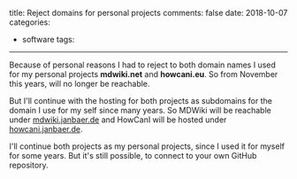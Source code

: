 title: Reject domains for personal projects
comments: false
date: 2018-10-07
categories:
- software
tags:

---

Because of personal reasons I had to reject to both domain names I used for my personal projects
**mdwiki.net** and **howcani.eu**. So from November this years, will no longer be reachable.

But I'll continue with the hosting for both projects as subdomains for the domain I use for my self since many years. So MDWiki will be reachable under [mdwiki.janbaer.de](https://mdwiki.janbaer.de) and HowCanI will be hosted
under [howcani.janbaer.de](https://howcani.janbaer.de).

I'll continue both projects as my personal projects, since I used it for myself for some years. But
it's still possible, to connect to your own GitHub repository.
